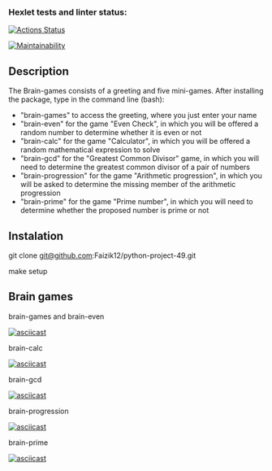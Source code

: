 ### Hexlet tests and linter status:
[![Actions Status](https://github.com/Faizik12/python-project-49/workflows/hexlet-check/badge.svg)](https://github.com/Faizik12/python-project-49/actions)

[![Maintainability](https://api.codeclimate.com/v1/badges/c3ee10cf6b2468e4aec0/maintainability)](https://codeclimate.com/github/Faizik12/python-project-49/maintainability)

## Description
The Brain-games consists of a greeting and five mini-games. 
After installing the package, type in the command line (bash):
- "brain-games" to access the greeting, where you just enter your name
- "brain-even" for the game "Even Check", in which you will be offered a random number to determine whether it is even or not
- "brain-calc" for the game "Calculator", in which you will be offered a random mathematical expression to solve
- "brain-gcd" for the "Greatest Common Divisor" game, in which you will need to determine the greatest common divisor of a pair of numbers
- "brain-progression" for the game "Arithmetic progression", in which you will be asked to determine the missing member of the arithmetic progression
- "brain-prime" for the game "Prime number", in which you will need to determine whether the proposed number is prime or not

## Instalation

git clone git@github.com:Faizik12/python-project-49.git

make setup

## Brain games

brain-games and brain-even

[![asciicast](https://asciinema.org/a/AcSnmPi50I1qVjbyCztRfbFs8.svg)](https://asciinema.org/a/AcSnmPi50I1qVjbyCztRfbFs8)

brain-calc

[![asciicast](https://asciinema.org/a/UduZeOM64sNJR6CLWI8sosiI5.svg)](https://asciinema.org/a/UduZeOM64sNJR6CLWI8sosiI5)

brain-gcd

[![asciicast](https://asciinema.org/a/jB45EBF6oB6GWRSDq6wvGzAGS.svg)](https://asciinema.org/a/jB45EBF6oB6GWRSDq6wvGzAGS)

brain-progression

[![asciicast](https://asciinema.org/a/E1aIqyxPLGwZhtEogbqIsHMv5.svg)](https://asciinema.org/a/E1aIqyxPLGwZhtEogbqIsHMv5)

brain-prime

[![asciicast](https://asciinema.org/a/fpDYLCyEnpTumZq3ElxG1TkNo.svg)](https://asciinema.org/a/fpDYLCyEnpTumZq3ElxG1TkNo)

